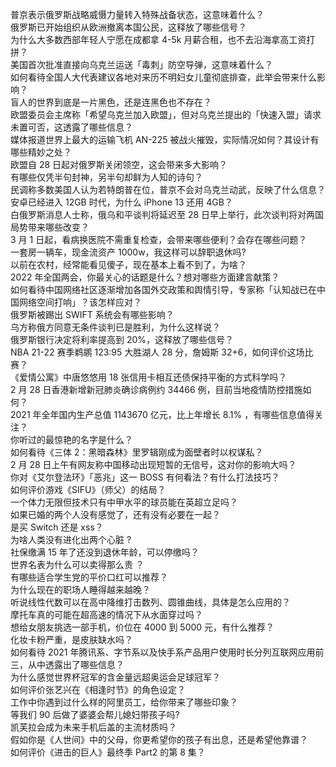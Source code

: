 普京表示俄罗斯战略威慑力量转入特殊战备状态，这意味着什么？  
俄罗斯已开始组织从欧洲撤离本国公民，这释放了哪些信号？  
为什么大多数西部年轻人宁愿在成都拿 4-5k 月薪合租，也不去沿海拿高工资打拼？  
美国首次批准直接向乌克兰运送「毒刺」防空导弹，这意味着什么？  
如何看待全国人大代表建议各地对来历不明妇女儿童彻底排查，此举会带来什么影响？  
盲人的世界到底是一片黑色，还是连黑色也不存在？  
欧盟委员会主席称「希望乌克兰加入欧盟」，但对乌克兰提出的「快速入盟」请求未置可否，这透露了哪些信息？  
媒体报道世界上最大的运输飞机 AN-225 被战火摧毁，实际情况如何？其设计有哪些精妙之处？  
欧盟自 28 日起对俄罗斯关闭领空，这会带来多大影响？  
有哪些仅凭半句封神，另半句却鲜为人知的诗句？  
民调称多数美国人认为若特朗普在位，普京不会对乌克兰动武，反映了什么信息？  
安卓已经进入 12GB 时代，为什么 iPhone 13 还用 4GB？  
白俄罗斯消息人士称，俄乌和平谈判将延迟至 28 日早上举行，此次谈判将对两国局势带来哪些改变？  
3 月 1 日起，看病换医院不需重复检查，会带来哪些便利？会存在哪些问题？  
一套房一辆车，现金流资产 1000w，我这样可以辞职退休吗?  
以前在农村，经常能看见傻子，现在基本上看不到了，为啥？  
2022 年全国两会，你最关心的话题是什么？想对哪些方面建言献策？  
如何看待中国网络社区逐渐增加各国外交政策和舆情引导，专家称「认知战已在中国网络空间打响」？该怎样应对？  
俄罗斯被踢出 SWIFT 系统会有哪些影响？  
乌方称俄方同意无条件谈判已是胜利，为什么这样说？  
俄罗斯银行决定将利率提高到 20%，这释放了哪些信号？  
NBA 21-22 赛季鹈鹕 123:95 大胜湖人 28 分，詹姆斯 32+6，如何评价这场比赛？  
《爱情公寓》中唐悠悠用 18 张信用卡相互还债保持平衡的方式科学吗？  
2 月 28 日香港新增新冠肺炎确诊病例约 34466 例，目前当地疫情防控措施如何？  
2021 年全年国内生产总值 1143670 亿元，比上年增长 8.1% ，有哪些信息值得关注？  
你听过的最惊艳的名字是什么？  
如何看待《三体 2：黑暗森林》里罗辑刚成为面壁者时以权谋私？  
2 月 28 日上午有网友称中国移动出现短暂的无信号，这对你的影响大吗？  
你对《艾尔登法环》「恶兆」这一 BOSS 有何看法？有什么打法技巧？  
如何评价游戏《SIFU》（师父）的结局？  
一个体力无限但技术只有中甲水平的球员能在英超立足吗？  
如果已婚的两个人没有感觉了，还有没有必要在一起？  
是买 Switch 还是 xss？  
为啥人类没有进化出两个心脏 ?  
社保缴满 15 年了还没到退休年龄，可以停缴吗？  
世界名表为什么可以卖得那么贵 ？  
有哪些适合学生党的平价口红可以推荐？  
为什么现在的职场人睡得越来越晚？  
听说线性代数可以在高中降维打击数列、圆锥曲线，具体是怎么应用的？  
摩托车真的可能在超高速的情况下从水面穿过吗？  
想给女朋友挑选一部手机，价位在 4000 到 5000 元，有什么推荐？  
化妆卡粉严重，是皮肤缺水吗？  
如何看待 2021 年腾讯系、字节系以及快手系产品用户使用时长分列互联网应用前三，从中透露出了哪些信息？  
为什么感觉世界杯冠军的含金量远超奥运会足球冠军？  
如何评价张艺兴在《相逢时节》的角色设定？  
工作中你遇到过什么样的阿里员工，给你带来了哪些印象？  
等我们 90 后做了婆婆会帮儿媳妇带孩子吗?  
凯芙拉会成为未来手机后盖的主流材质吗？  
假如你是《人世间》中的父母，你更希望你的孩子有出息，还是希望他靠谱？  
如何评价《进击的巨人》最终季 Part2 的第 8 集？  

